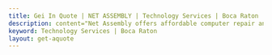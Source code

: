 ```yaml
---
title: Gei In Quote | NET ASSEMBLY | Technology Services | Boca Raton
description: content="Net Assembly offers affordable computer repair and technology services including Custom PC builds"
keyword: Technology Services | Boca Raton
layout: get-aquote
---
```

